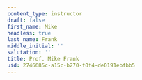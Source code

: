 ```yaml
---
content_type: instructor
draft: false
first_name: Mike
headless: true
last_name: Frank
middle_initial: ''
salutation: ''
title: Prof. Mike Frank
uid: 2746685c-a15c-b270-f0f4-de0191ebfbb5
---
```

